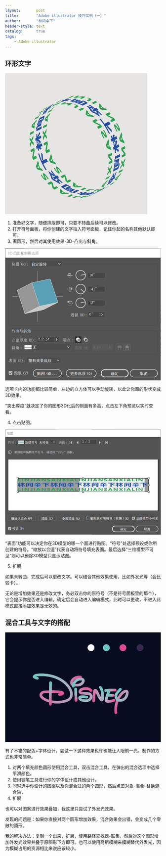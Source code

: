 ```yaml
---
layout:       post
title:        "Adobe illustrator 技巧实例（一）"
author:       "林间伞下"
header-style: text
catalog:      true
tags:
    - Adobe illustrator
---
```


## 环形文字

![AI0](/img/post/AI/AI0.png)

1. 准备好文字，随便排版即可，只要不转曲后续可以修改。
2. 打开符号面板，将你创建的文字拉入符号面板，记住你起的名称其他默认即可。
3. 画圆形，然后对其使用效果-3D-凸出与斜角。

![AI1](/img/post/AI/AI1.png)

选项卡内的功能都比较简单，左边的立方体可以手动旋转，以此让你画的形状变成3D效果。

“突出厚度”就决定了你的图形3D化后的侧面有多高，点击左下角预览以实时查看。

4. 点击贴图。

![AI2](/img/post/AI/AI2.png)

“表面”功能可以决定你在3D模型的哪一个面进行贴图。“符号”处选择预设或你所创建的符号。“缩放以合适”代表自动将符号填充表面。最后选择“三维模型不可见”则可以删除3D模型只显示贴图。

5. 扩展

如果未转曲，完成后可以更改文字。可以结合其他效果使用，比如外发光等（会比较卡）。

无论是增加效果还是修改文字，务必双击你的原符号（不是符号面板里的那个），它会提示你是否进入编辑，确定后会自动进入编辑模式，此时可以更改，不进入此模式直接添加效果是无效的。

## 混合工具与文字的搭配

![AI3](/img/post/AI/AI3.png)

有了不错的配色+字体设计，尝试一下这种效果也许也能让人眼前一亮。制作的方式也非常简单。

1. 对两个填充颜色圆形使用混合工具，双击混合工具，在弹出的混合选项中选择平滑颜色。
2. 使用钢笔工具进行你的字体设计或其他设计。
3. 同时选中你设计的图案以及你混合过的两个圆形，然后点击对象-混合-替换混合轴，
4. 扩展

也可以对图案进行效果叠加，我这里只尝试了外发光效果。

发现的问题是：如果你直接对两个圆形增加效果，混合效果会出错，会变成几个零散的圆形。

我的解决办法：复制一个出来，扩展，使用路径查找器-联集，然后对这个图形增加外发光效果并叠于原图形下方即可。也可以使用高斯模糊来模糊替代外发光，因为模糊占用的资源相比来说应该较小。